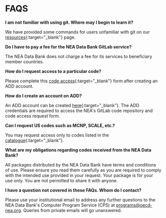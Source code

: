 # FAQS

**I am not familiar with using git. Where may I begin to learn it?**

We have provided some commands for users unfamiliar with git on our [resources](../git/){:target="_blank"} page.  

**Do I have to pay a fee for the NEA Data Bank GitLab service?**

The NEA Data Bank does not charge a fee for its services to beneficiary member countries.

**How do I request access to a particular code?**

Please complete this [code access](https://www.oecd-nea.org/confdb/confdb/conf?id=486){:target="_blank"} form after creating an ADD account.   

**How do I create an account on ADD?**

An ADD account can be created [here](https://www.oecd-nea.org/confdb/confdb/confcreateaccount?id=486){:target="_blank"}. The ADD credentials are required to access the NEA's GitLab code repository and code access request form.  

**Can I request US codes such as MCNP, SCALE, etc.?**

You may request access only to codes listed in the [catalogue](../catalogue/){:target="_blank"}. 

**What are my obligations regarding codes received from the NEA Data Bank?**

All packages distributed by the NEA Data Bank have terms and conditions of use. Please ensure you read them carefully as you are required to comply with the intended use provided in your request. Your package is for your use only. You are not permitted to share it with anyone. 

**I have a question not covered in these FAQs. Whom do I contact?**

Please use your institutional email to address any further questions to the NEA Data Bank's Computer Program Service (CPS) at programs@oecd-nea.org. Queries from private emails will go unanswered. 
